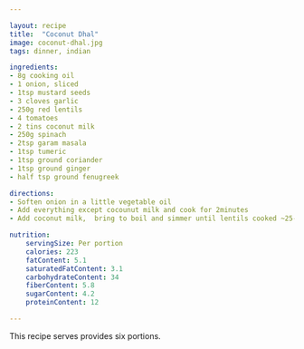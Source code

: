 ```yaml
---

layout: recipe
title:  "Coconut Dhal"
image: coconut-dhal.jpg
tags: dinner, indian

ingredients:
- 8g cooking oil
- 1 onion, sliced
- 1tsp mustard seeds
- 3 cloves garlic
- 250g red lentils
- 4 tomatoes
- 2 tins coconut milk
- 250g spinach
- 2tsp garam masala
- 1tsp tumeric
- 1tsp ground coriander
- 1tsp ground ginger
- half tsp ground fenugreek

directions:
- Soften onion in a little vegetable oil
- Add everything except cocounut milk and cook for 2minutes
- Add coconut milk,  bring to boil and simmer until lentils cooked ~25-30mins

nutrition:
    servingSize: Per portion
    calories: 223
    fatContent: 5.1
    saturatedFatContent: 3.1
    carbohydrateContent: 34
    fiberContent: 5.8
    sugarContent: 4.2
    proteinContent: 12

---
```


This recipe serves provides six portions.
